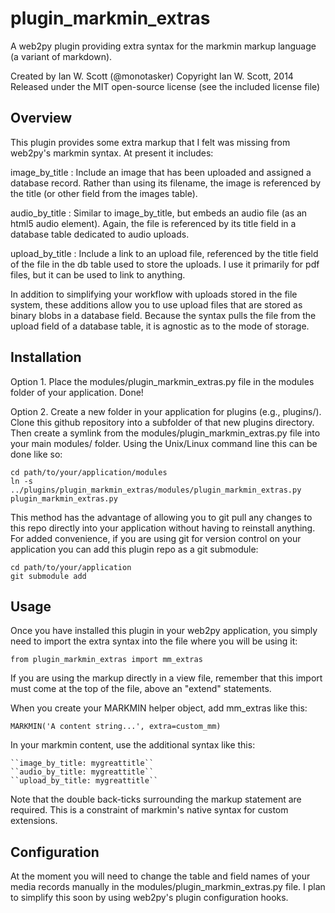 plugin_markmin_extras
=====================

A web2py plugin providing extra syntax for the markmin markup language (a variant of markdown).

Created by Ian W. Scott (@monotasker)
Copyright Ian W. Scott, 2014
Released under the MIT open-source license (see the included license file)

Overview
---------

This plugin provides some extra markup that I felt was missing from web2py's markmin syntax. At present it includes:

image_by_title
: Include an image that has been uploaded and assigned a database record. Rather than using its filename, the image is referenced by the title (or other field from the images table).

audio_by_title
: Similar to image_by_title, but embeds an audio file (as an html5 audio element). Again, the file is referenced by its title field in a database table dedicated to audio uploads.

upload_by_title
: Include a link to an upload file, referenced by the title field of the file in the db table used to store the uploads. I use it primarily for pdf files, but it can be used to link to anything.

In addition to simplifying your workflow with uploads stored in the file system, these additions allow you to use upload files that are stored as binary blobs in a database field. Because the syntax pulls the file from the upload field of a database table, it is agnostic as to the mode of storage.


Installation
-------------

Option 1. Place the modules/plugin_markmin_extras.py file in the modules folder of your application. Done!

Option 2. Create a new folder in your application for plugins (e.g., plugins/). Clone this github repository into a subfolder of that new plugins directory. Then create a symlink from the modules/plugin_markmin_extras.py file into your main modules/ folder. Using the Unix/Linux command line this can be done like so:

    cd path/to/your/application/modules
    ln -s ../plugins/plugin_markmin_extras/modules/plugin_markmin_extras.py plugin_markmin_extras.py
    
This method has the advantage of allowing you to git pull any changes to this repo directly into your application without having to reinstall anything. For added convenience, if you are using git for version control on your application you can add this plugin repo as a git submodule:

    cd path/to/your/application
    git submodule add 


Usage
---------

Once you have installed this plugin in your web2py application, you simply need to import the extra syntax into the file where you will be using it:

    from plugin_markmin_extras import mm_extras 
    
If you are using the markup directly in a view file, remember that this import must come at the top of the file, above an "extend" statements.

When you create your MARKMIN helper object, add mm_extras like this:

    MARKMIN('A content string...', extra=custom_mm)

In your markmin content, use the additional syntax like this:

    ``image_by_title: mygreattitle``
    ``audio_by_title: mygreattitle``
    ``upload_by_title: mygreattitle``

Note that the double back-ticks surrounding the markup statement are required. This is a constraint of markmin's native syntax for custom extensions.


Configuration
--------------

At the moment you will need to change the table and field names of your media records manually in the modules/plugin_markmin_extras.py file. I plan to simplify this soon by using web2py's plugin configuration hooks.
